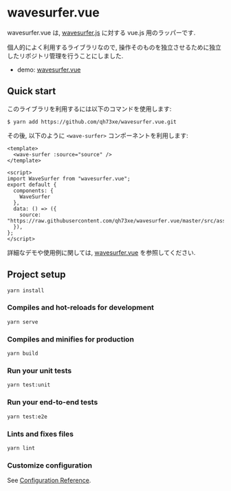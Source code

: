 # wavesurfer.vue

wavesurfer.vue は, [wavesurfer.js](https://github.com/katspaugh/wavesurfer.js) に対する vue.js 用のラッパーです.

個人的によく利用するライブラリなので, 操作そのものを独立させるために独立したリポジトリ管理を行うことにしました.

- demo: [wavesurfer.vue](https://qh73xe.github.io/wavesurfer.vue?version=288b69fd1592a3e400c77a104a3ea332b6284b10/)


## Quick start

このライブラリを利用するには以下のコマンドを使用します:
```
$ yarn add https://github.com/qh73xe/wavesurfer.vue.git
```

その後, 以下のように `<wave-surfer>` コンポーネントを利用します:
```
<template>
  <wave-surfer :source="source" />
</template>

<script>
import WaveSurfer from "wavesurfer.vue";
export default {
  components: {
    WaveSurfer
  },
  data: () => ({
    source: "https://raw.githubusercontent.com/qh73xe/wavesurfer.vue/master/src/assets/media/demo.wav",
  }),
};
</script>
```

詳細なデモや使用例に関しては, [wavesurfer.vue](https://qh73xe.github.io/wavesurfer.vue/) を参照してください.

## Project setup

```
yarn install
```

### Compiles and hot-reloads for development
```
yarn serve
```

### Compiles and minifies for production
```
yarn build
```

### Run your unit tests
```
yarn test:unit
```

### Run your end-to-end tests
```
yarn test:e2e
```

### Lints and fixes files
```
yarn lint
```

### Customize configuration
See [Configuration Reference](https://cli.vuejs.org/config/).
